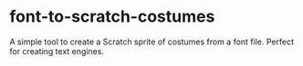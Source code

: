 # font-to-scratch-costumes
A simple tool to create a Scratch sprite of costumes from a font file. Perfect for creating text engines.
